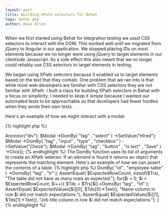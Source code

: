 ```yaml
---
layout: post
title: Building XPath selectors for Behat
tags: behat php
author: Dave Allen
---
```


When we first started using Behat for integration testing we used CSS selectors to interact with the DOM. This worked well until we migrated from jQuery to Angular in our application. We stopped placing IDs on most elements because we no longer were using jQuery to target elements in our clientside Javascript. As a side effect this also meant that we no longer could reliably use CSS selectors to target elements in testing.

We began using XPath selectors because it enabled us to target elements based on the text that they contain. One problem that we ran into is that while most web developers are familiar with CSS selectors they are not familiar with XPath. I built a class for building XPath selectors in Behat with a focus on simplicity. I needed to keep it simple because I wanted our automated tests to be approachable so that developers had fewer hurdles when they wrote their own tests.

Here's an example of how we might interact with a modal:

{% highlight php %}
<?php

    $ModalTitle = DomBy(
        "tag"       , "div"              ,
        "has class" , "modal-title"      ,
        "has text"  , "Change Status"    );

    $Modal = $ModalTitle
        ->Ancestor("div");

    $Modal
        ->DomBy(
        "tag" , "select" )
        ->SetValue("Hired");

    $Modal
        ->DomBy(
        "tag"  , "input"    ,
        "type" , "checkbox" )
        ->SetValue("Check");

    $Modal
        ->DomBy(
        "tag"     , "button" ,
        "is text" , "Save"   )
        ->Click();

{% endhighlight %}

The DomBy function uses its list of arguments to create an XPath selector. If an element is found it returns an object that represents the matching element.

Here's an example of how we can assert the contents of a table:

{% highlight php %}
<?php

    $ExpectedValues = array(
        array("Dave Allen"    , "Software Engineer"   ),
        array("Gabe Miller"   , "Software Engineer"   ),
        array("Cory Trimm"    , "Automation Engineer" ),
        array("Nathan Donato" , "Automation Engineer" ),
        );

    $ExpectedRowCount = sizeof($ExpectedValues);

    $Trs
        ->DomBy(
        "id" , "employee-table" )

        ->DomsBy(
        "tag" , "tr" );

    AssertEqual(
        $ExpectedRowCount,
        sizeof($Trs),
        "The table did not have as many rows as expected.");

    for($i = 0; $i < $ExpectedRowCount; $i++){

        $Tds = $Trs[$i]->DomsBy(
            "tag" , "td" );

        AssertEqual(
            $ExpectedValues[$i][0],
            $Tds[0]->Text(),
            "Name column in row $i did not match expectations.");

        AssertEqual(
            $ExpectedValues[$i][1],
            $Tds[1]->Text(),
            "Job title column in row $i did not match expectations.");

    }
{% endhighlight %}
